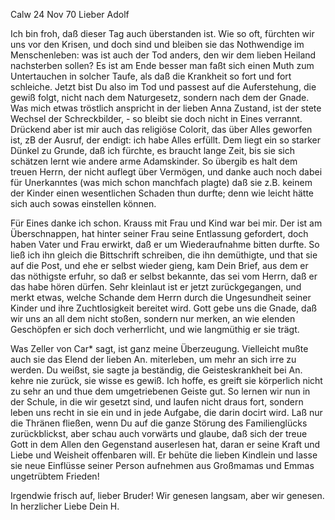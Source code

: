  Calw 24 Nov 70
Lieber Adolf

Ich bin froh, daß dieser Tag auch überstanden ist. Wie so oft, fürchten wir uns vor den Krisen, und doch sind und bleiben sie das Nothwendige im Menschenleben: was ist auch der Tod anders, den wir dem lieben Heiland nachsterben sollen? Es ist am Ende besser man faßt sich einen Muth zum Untertauchen in solcher Taufe, als daß die Krankheit so fort und fort schleiche. Jetzt bist Du also im Tod und passest auf die Auferstehung, die gewiß folgt, nicht nach dem Naturgesetz, sondern nach dem der Gnade. 
Was mich etwas tröstlich anspricht in der lieben Anna Zustand, ist der stete Wechsel der Schreckbilder, - so bleibt sie doch nicht in Eines verrannt. Drückend aber ist mir auch das religiöse Colorit, das über Alles geworfen ist, zB der Ausruf, der endigt: ich habe Alles erfüllt. Dem liegt ein so starker Dünkel zu Grunde, daß ich fürchte, es braucht lange Zeit, bis sie sich schätzen lernt wie andere arme Adamskinder. So übergib es halt dem treuen Herrn, der nicht auflegt über Vermögen, und danke auch noch dabei für Unerkanntes (was mich schon manchfach plagte) daß sie z.B. keinem der Kinder einen wesentlichen Schaden thun durfte; denn wie leicht hätte sich auch sowas einstellen können.

Für Eines danke ich schon. Krauss mit Frau und Kind war bei mir. Der ist am Überschnappen, hat hinter seiner Frau seine Entlassung gefordert, doch haben Vater und Frau erwirkt, daß er um Wiederaufnahme bitten durfte. So ließ ich ihn gleich die Bittschrift schreiben, die ihn demüthigte, und that sie auf die Post, und ehe er selbst wieder gieng, kam Dein Brief, aus dem er das nöthigste erfuhr, so daß er selbst bekannte, das sei vom Herrn, daß er das habe hören dürfen. Sehr kleinlaut ist er jetzt zurückgegangen, und merkt etwas, welche Schande dem Herrn durch die Ungesundheit seiner Kinder und ihre Zuchtlosigkeit bereitet wird. Gott gebe uns die Gnade, daß wir uns an all dem nicht stoßen, sondern nur merken, an wie elenden Geschöpfen er sich doch verherrlicht, und wie langmüthig er sie trägt.

Was Zeller von Car<oline>* sagt, ist ganz meine Überzeugung. Vielleicht mußte auch sie das Elend der lieben An. miterleben, um mehr an sich irre zu werden. Du weißst, sie sagte ja beständig, die Geisteskrankheit bei An. kehre nie zurück, sie wisse es gewiß. Ich hoffe, es greift sie körperlich nicht zu sehr an und thue dem umgetriebenen Geiste gut. So lernen wir nun in der Schule, in die wir gesetzt sind, und laufen nicht draus fort, sondern leben uns recht in sie ein und in jede Aufgabe, die darin docirt wird. Laß nur die Thränen fließen, wenn Du auf die ganze Störung des Familienglücks zurückblickst, aber schau auch vorwärts und glaube, daß sich der treue Gott in dem Allen den Gegenstand auserlesen hat, daran er seine Kraft und Liebe und Weisheit offenbaren will. Er behüte die lieben Kindlein und lasse sie neue Einflüsse seiner Person aufnehmen aus Großmamas und Emmas ungetrübtem Frieden!

Irgendwie frisch auf, lieber Bruder! Wir genesen langsam, aber wir genesen. In herzlicher Liebe
 Dein H.
